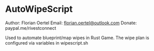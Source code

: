 # AutoWipeScript
Author: Florian Oertel
Email: florian.oertel@outlook.com
Donate: paypal.me/rivestconnect

Used to automate blueprint/map wipes in Rust Game.
The wipe plan is configured via variables in wipescript.sh


